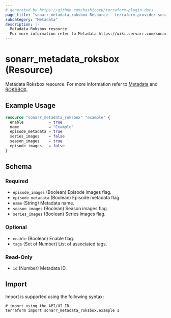 ```yaml
---
# generated by https://github.com/hashicorp/terraform-plugin-docs
page_title: "sonarr_metadata_roksbox Resource - terraform-provider-sonarr"
subcategory: "Metadata"
description: |-
  Metadata Roksbox resource.
  For more information refer to Metadata https://wiki.servarr.com/sonarr/settings#metadata and ROKSBOX https://wiki.servarr.com/sonarr/supported#roksboxmetadata.
---
```


# sonarr_metadata_roksbox (Resource)

<!-- subcategory:Metadata -->
Metadata Roksbox resource.
For more information refer to [Metadata](https://wiki.servarr.com/sonarr/settings#metadata) and [ROKSBOX](https://wiki.servarr.com/sonarr/supported#roksboxmetadata).

## Example Usage

```terraform
resource "sonarr_metadata_roksbox" "example" {
  enable           = true
  name             = "Example"
  episode_metadata = true
  series_images    = false
  season_images    = true
  episode_images   = false
}
```

<!-- schema generated by tfplugindocs -->
## Schema

### Required

- `episode_images` (Boolean) Episode images flag.
- `episode_metadata` (Boolean) Episode metadata flag.
- `name` (String) Metadata name.
- `season_images` (Boolean) Season images flag.
- `series_images` (Boolean) Series images flag.

### Optional

- `enable` (Boolean) Enable flag.
- `tags` (Set of Number) List of associated tags.

### Read-Only

- `id` (Number) Metadata ID.

## Import

Import is supported using the following syntax:

```shell
# import using the API/UI ID
terraform import sonarr_metadata_roksbox.example 1
```
